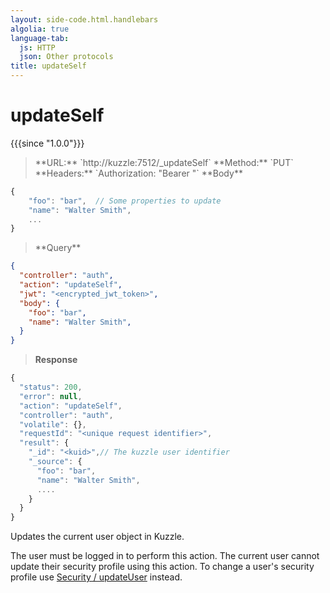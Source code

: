 ```yaml
---
layout: side-code.html.handlebars
algolia: true
language-tab:
  js: HTTP
  json: Other protocols
title: updateSelf
---
```


# updateSelf

{{{since "1.0.0"}}}

<blockquote class="js">
<p>
**URL:** `http://kuzzle:7512/_updateSelf`  
**Method:** `PUT`  
**Headers:** `Authorization: "Bearer <encrypted_jwt_token>"`  
**Body**
</p>
</blockquote>

<section class="http"></section>

```js
{
    "foo": "bar",  // Some properties to update
    "name": "Walter Smith",
    ...
}
```

<blockquote class="json">
<p>
**Query**
</p>
</blockquote>

```json
{
  "controller": "auth",
  "action": "updateSelf",
  "jwt": "<encrypted_jwt_token>",
  "body": {
    "foo": "bar",        
    "name": "Walter Smith",
  }
}
```

>**Response**

```javascript
{
  "status": 200,
  "error": null,
  "action": "updateSelf",
  "controller": "auth",
  "volatile": {},
  "requestId": "<unique request identifier>",
  "result": {
    "_id": "<kuid>",// The kuzzle user identifier
    "_source": {
      "foo": "bar",
      "name": "Walter Smith",
      ....
    }
  }
}
```

Updates the current user object in Kuzzle.

<aside class="notice">
  The user must be logged in to perform this action.
  The current user cannot update their security profile using this action. To change a user's security profile use 
  <a href="{{ site_base_path }}api-documentation/controller-security/update-user">Security / updateUser</a> instead.
</aside>
